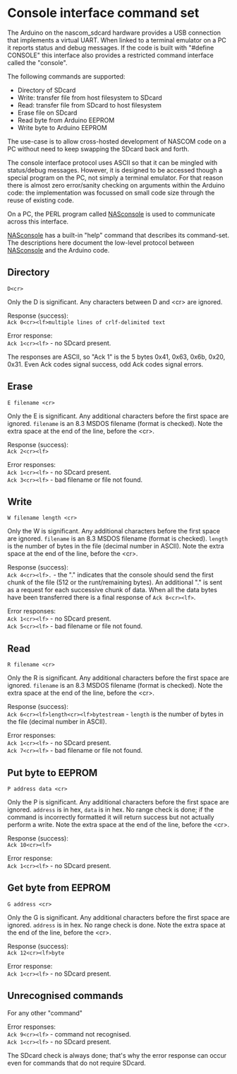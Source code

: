 # Console interface command set

The Arduino on the nascom_sdcard hardware provides a USB connection that
implements a virtual UART. When linked to a terminal emulator on a PC it reports
status and debug messages. If the code is built with "#define CONSOLE" this
interface also provides a restricted command interface called the "console".

The following commands are supported:

* Directory of SDcard
* Write: transfer file from host filesystem to SDcard
* Read: transfer file from SDcard to host filesystem
* Erase file on SDcard
* Read byte from Arduino EEPROM
* Write byte to Arduino EEPROM

The use-case is to allow cross-hosted development of NASCOM code on a PC without
need to keep swapping the SDcard back and forth.

The console interface protocol uses ASCII so that it can be mingled with
status/debug messages. However, it is designed to be accessed though a special
program on the PC, not simply a terminal emulator. For that reason there is
almost zero error/sanity checking on arguments within the Arduino code: the
implementation was focussed on small code size through the reuse of existing
code.

On a PC, the PERL program called [NASconsole](../host_programs/NASconsole) is
used to communicate across this interface.

[NASconsole](../host_programs/NASconsole) has a built-in "help" command that
describes its command-set. The descriptions here document the low-level protocol
between [NASconsole](../host_programs/NASconsole) and the Arduino code.

## Directory

````D<cr>````

Only the D is significant. Any characters between D and \<cr\> are ignored.

Response (success):<br />
````Ack 0<cr><lf>multiple lines of crlf-delimited text````

Error response:<br />
````Ack 1<cr><lf>```` - no SDcard present.

The responses are ASCII, so "Ack 1" is the 5 bytes 0x41, 0x63, 0x6b, 0x20, 0x31.
Even Ack codes signal success, odd Ack codes signal errors.

## Erase

````E filename <cr>````

Only the E is significant. Any additional characters before the first
space are ignored. ````filename```` is an 8.3 MSDOS filename (format is
checked). Note the extra space at the end of the line, before the \<cr\>.

Response (success):<br />
````Ack 2<cr><lf>````

Error responses:<br />
````Ack 1<cr><lf>```` - no SDcard present.<br />
````Ack 3<cr><lf>```` - bad filename or file not found.

## Write

````W filename length <cr>````

Only the W is significant. Any additional characters before the first
space are ignored. ````filename```` is an 8.3 MSDOS filename (format is
checked). ````length```` is the number of bytes in the file (decimal number
in ASCII). Note the extra space at the end of the line, before the \<cr\>.

Response (success):<br />
````Ack 4<cr><lf>.```` - the "." indicates that the console should send the first chunk of
the file (512 or the runt/remaining bytes). An additional "." is
sent as a request for each successive chunk of data. When all the data bytes have been transferred there is a final response
of ````Ack 8<cr><lf>````.

Error responses:<br />
````Ack 1<cr><lf>```` - no SDcard present.<br />
````Ack 5<cr><lf>```` - bad filename or file not found.

## Read

````R filename <cr>````

Only the R is significant. Any additional characters before the first
space are ignored. ````filename```` is an 8.3 MSDOS filename (format is
checked). Note the extra space at the end of the line, before the \<cr\>.

Response (success):<br />
````Ack 6<cr><lf>length<cr><lf>bytestream```` - ````length```` is the number of bytes in the file (decimal number
in ASCII).

Error responses:<br />
````Ack 1<cr><lf>```` - no SDcard present.<br />
````Ack 7<cr><lf>```` - bad filename or file not found.

## Put byte to EEPROM

````P address data <cr>````

Only the P is significant. Any additional characters before the first
space are ignored. ````address```` is in hex, ````data```` is in hex. No range check
is done; if the command is incorrectly formatted it will return
success but not actually perform a write. Note the extra space at the end of the line, before the \<cr\>.

Response (success):<br />
````Ack 10<cr><lf>````

Error response:<br />
````Ack 1<cr><lf>```` - no SDcard present.

## Get byte from EEPROM

````G address <cr>````

Only the G is significant. Any additional characters before the first
space are ignored. ````address```` is in hex. No range check is done. Note the extra space at the end of the line, before the \<cr\>.

Response (success):<br />
````Ack 12<cr><lf>byte````

Error response:<br />
````Ack 1<cr><lf>```` - no SDcard present.

## Unrecognised commands

For any other "command"

Error responses:<br />
````Ack 9<cr><lf>```` - command not recognised.<br />
````Ack 1<cr><lf>```` - no SDcard present.

The SDcard check is always done; that's why the error response can occur even
for commands that do not require SDcard.
